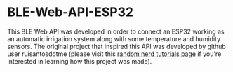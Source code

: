 # BLE-Web-API-ESP32

This BLE Web API was developed in order to connect an ESP32 working as an automatic irrigation system along with some temperature and humidity sensors. The original project that inspired this API was developed by github user ruisantosdotme (please visit this [random nerd tutorials page](https://randomnerdtutorials.com/esp32-web-bluetooth/) if you're interested in learning how this project was made).
